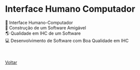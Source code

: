 <h1>Interface Humano Computador</h1>

<a href="./topico1.md" style="text-decoration:none;">👥 Interface Humano-Computador </a><br>
<a href="./topico2.md" style="text-decoration:none;">📱 Construção de um Software Amigável</a><br>
<a href="./topico3.md" style="text-decoration:none;">🌎 Qualidade em IHC de um Software</a><br>
<a href="./topico4.md" style="text-decoration:none;">💻 Desenvolvimento de Software com Boa Qualidade em IHC </a><br><br><br>

<a href="../../README.md">Voltar</a>
